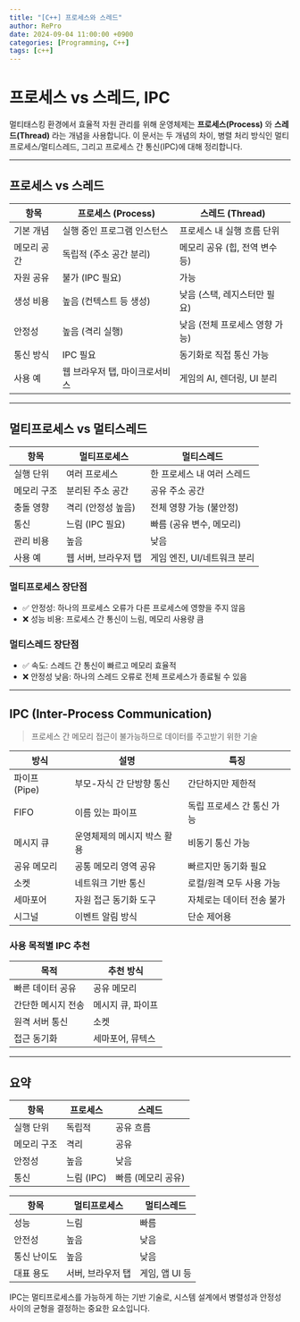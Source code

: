 ```yaml
---
title: "[C++] 프로세스와 스레드"
author: RePro
date: 2024-09-04 11:00:00 +0900
categories: [Programming, C++]
tags: [c++]
---
```


# 프로세스 vs 스레드, IPC

멀티태스킹 환경에서 효율적 자원 관리를 위해 운영체제는 **프로세스(Process)** 와 **스레드(Thread)** 라는 개념을 사용합니다. 이 문서는 두 개념의 차이, 병렬 처리 방식인 멀티프로세스/멀티스레드, 그리고 프로세스 간 통신(IPC)에 대해 정리합니다.

---

## 프로세스 vs 스레드

| 항목 | 프로세스 (Process) | 스레드 (Thread) |
|------|---------------------|------------------|
| 기본 개념 | 실행 중인 프로그램 인스턴스 | 프로세스 내 실행 흐름 단위 |
| 메모리 공간 | 독립적 (주소 공간 분리) | 메모리 공유 (힙, 전역 변수 등) |
| 자원 공유 | 불가 (IPC 필요) | 가능 |
| 생성 비용 | 높음 (컨텍스트 등 생성) | 낮음 (스택, 레지스터만 필요) |
| 안정성 | 높음 (격리 실행) | 낮음 (전체 프로세스 영향 가능) |
| 통신 방식 | IPC 필요 | 동기화로 직접 통신 가능 |
| 사용 예 | 웹 브라우저 탭, 마이크로서비스 | 게임의 AI, 렌더링, UI 분리 |

---

## 멀티프로세스 vs 멀티스레드

| 항목 | 멀티프로세스 | 멀티스레드 |
|------|---------------|--------------|
| 실행 단위 | 여러 프로세스 | 한 프로세스 내 여러 스레드 |
| 메모리 구조 | 분리된 주소 공간 | 공유 주소 공간 |
| 충돌 영향 | 격리 (안정성 높음) | 전체 영향 가능 (불안정) |
| 통신 | 느림 (IPC 필요) | 빠름 (공유 변수, 메모리) |
| 관리 비용 | 높음 | 낮음 |
| 사용 예 | 웹 서버, 브라우저 탭 | 게임 엔진, UI/네트워크 분리 |

### 멀티프로세스 장단점
- ✅ 안정성: 하나의 프로세스 오류가 다른 프로세스에 영향을 주지 않음
- ❌ 성능 비용: 프로세스 간 통신이 느림, 메모리 사용량 큼

### 멀티스레드 장단점
- ✅ 속도: 스레드 간 통신이 빠르고 메모리 효율적
- ❌ 안정성 낮음: 하나의 스레드 오류로 전체 프로세스가 종료될 수 있음

---

## IPC (Inter-Process Communication)

> 프로세스 간 메모리 접근이 불가능하므로 데이터를 주고받기 위한 기술

| 방식 | 설명 | 특징 |
|------|------|------|
| 파이프 (Pipe) | 부모-자식 간 단방향 통신 | 간단하지만 제한적 |
| FIFO | 이름 있는 파이프 | 독립 프로세스 간 통신 가능 |
| 메시지 큐 | 운영체제의 메시지 박스 활용 | 비동기 통신 가능 |
| 공유 메모리 | 공통 메모리 영역 공유 | 빠르지만 동기화 필요 |
| 소켓 | 네트워크 기반 통신 | 로컬/원격 모두 사용 가능 |
| 세마포어 | 자원 접근 동기화 도구 | 자체로는 데이터 전송 불가 |
| 시그널 | 이벤트 알림 방식 | 단순 제어용 |

### 사용 목적별 IPC 추천
| 목적 | 추천 방식 |
|------|-------------|
| 빠른 데이터 공유 | 공유 메모리 |
| 간단한 메시지 전송 | 메시지 큐, 파이프 |
| 원격 서버 통신 | 소켓 |
| 접근 동기화 | 세마포어, 뮤텍스 |

---

## 요약

| 항목 | 프로세스 | 스레드 |
|------|----------|--------|
| 실행 단위 | 독립적 | 공유 흐름 |
| 메모리 구조 | 격리 | 공유 |
| 안정성 | 높음 | 낮음 |
| 통신 | 느림 (IPC) | 빠름 (메모리 공유) |

| 항목 | 멀티프로세스 | 멀티스레드 |
|------|----------------|--------------|
| 성능 | 느림 | 빠름 |
| 안전성 | 높음 | 낮음 |
| 통신 난이도 | 높음 | 낮음 |
| 대표 용도 | 서버, 브라우저 탭 | 게임, 앱 UI 등 |

IPC는 멀티프로세스를 가능하게 하는 기반 기술로, 시스템 설계에서 병렬성과 안정성 사이의 균형을 결정하는 중요한 요소입니다.

